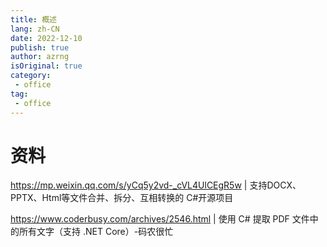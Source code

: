 ```yaml
---
title: 概述
lang: zh-CN
date: 2022-12-10
publish: true
author: azrng
isOriginal: true
category:
 - office
tag:
 - office
---
```

# 资料

https://mp.weixin.qq.com/s/yCq5y2vd-_cVL4UlCEgR5w | 支持DOCX、PPTX、Html等文件合并、拆分、互相转换的 C#开源项目

https://www.coderbusy.com/archives/2546.html | 使用 C# 提取 PDF 文件中的所有文字（支持 .NET Core）-码农很忙